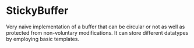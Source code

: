 # StickyBuffer
Very naive implementation of a buffer that can be circular or not as well as protected from non-voluntary modifications. It can store different datatypes by employing basic templates.
